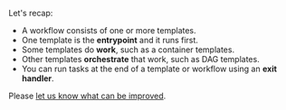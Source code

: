 Let's recap:

* A workflow consists of one or more templates.
* One template is the **entrypoint** and it runs first.
* Some templates do **work**, such as a container templates.
* Other templates **orchestrate** that work, such as DAG templates.
* You can run tasks at the end of a template or workflow using an **exit handler**.

Please [let us know what can be improved](https://github.com/pipekit/argo-workflows-intro-course/issues).
